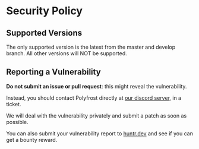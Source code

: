 # Security Policy

## Supported Versions

The only supported version is the latest from the master and develop branch. All other versions will NOT be supported.
## Reporting a Vulnerability

**Do not submit an issue or pull request**: this might reveal the vulnerability.

Instead, you should contact Polyfrost directly at [our discord server](https://polyfrost.org/discord), in a ticket.

We will deal with the vulnerability privately and submit a patch as soon as possible.

You can also submit your vulnerability report to [huntr.dev](https://huntr.dev/bounties/disclose/?utm_campaign=polyfrost%2Foneconfig&utm_medium=social&utm_source=github&target=https%3A%2F%2Fgithub.com%2Fpolyfrost%2Foneconfig) and see if you can get a bounty reward.
